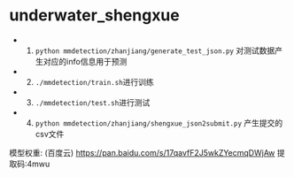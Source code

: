# underwater_shengxue
- 1.  `python mmdetection/zhanjiang/generate_test_json.py` 对测试数据产生对应的info信息用于预测
- 2. `./mmdetection/train.sh`进行训练
- 3. `./mmdetection/test.sh`进行测试
- 4. `python mmdetection/zhanjiang/shengxue_json2submit.py` 产生提交的csv文件

模型权重: (百度云)
https://pan.baidu.com/s/17qavfF2J5wkZYecmqDWjAw 提取码:4mwu
